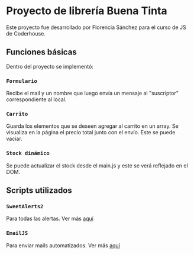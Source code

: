 # Proyecto de librería Buena Tinta

Este proyecto fue desarrollado por Florencia Sánchez para el curso de JS de Coderhouse. 

## Funciones básicas

Dentro del proyecto se implementó:

### `Formulario` 
Recibe el mail y un nombre que luego envía un mensaje al "suscriptor" correspondiente al local.  

### `Carrito`
Guarda los elementos que se deseen agregar al carrito en un array. Se visualiza en la página el precio total junto con el envío. Este se puede vaciar.

### `Stock dinámico`
Se puede actualizar el stock desde el main.js y este se verá reflejado en el DOM. 

## Scripts utilizados

### `SweetAlerts2`
Para todas las alertas. Ver más [aquí](https://sweetalert2.github.io/recipe-gallery/)

### `EmailJS`
Para enviar mails automatizados. Ver más [aquí](https://www.emailjs.com/)
